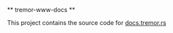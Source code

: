 ** tremor-www-docs **

This project contains the source code for [docs.tremor.rs](https://docs.tremor.rs)

